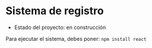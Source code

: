 <h1>Sistema de registro</h1>

- Estado del proyecto: en construcción

Para ejecutar el sistema, debes poner: 
``` npm install react ```
